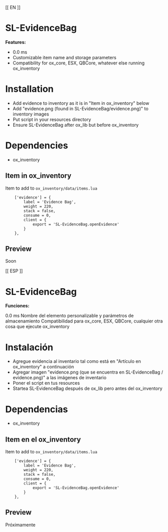[[ EN ]]

# SL-EvidenceBag

<b>Features:</b>
- 0.0 ms
- Customizable item name and storage parameters
- Compatibility for ox_core, ESX, QBCore, whatever else running ox_inventory

# Installation
- Add evidence to inventory as it is in "Item in ox_inventory" below
- Add "evidence.png (found in SL-EvidenceBag/evidence.png)" to inventory images
- Put script in your resources directory
- Ensure SL-EvidenceBag after ox_lib but before ox_inventory

# Dependencies
- ox_inventory

## Item in ox_inventory
Item to add to `ox_inventory/data/items.lua`
```
	['evidence'] = {
		label = 'Evidence Bag',
		weight = 220,
		stack = false,
		consume = 0,
		client = {
			export = 'SL-EvidenceBag.openEvidence'
		}
	},
```
## Preview
Soon

[[ ESP ]]

# SL-EvidenceBag

<b>Funciones:</b>

0.0 ms
Nombre del elemento personalizable y parámetros de almacenamiento
Compatibilidad para ox_core, ESX, QBCore, cualquier otra cosa que ejecute ox_inventory

# Instalación
- Agregue evidencia al inventario tal como está en "Artículo en ox_inventory" a continuación
- Agregar imagen "evidence.png (que se encuentra en SL-EvidenceBag / evidence.png)" a las imágenes de inventario
- Poner el script en tus resources
- Startea SL-EvidenceBag después de ox_lib pero antes del ox_inventory

# Dependencias
- ox_inventory

## Item en el ox_inventory
Item to add to `ox_inventory/data/items.lua`
```
	['evidence'] = {
		label = 'Evidence Bag',
		weight = 220,
		stack = false,
		consume = 0,
		client = {
			export = 'SL-EvidenceBag.openEvidence'
		}
	},
```
## Preview
Próximamente
